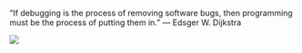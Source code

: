 

“If debugging is the process of removing software bugs, then programming must be the process of putting them in.”
― Edsger W. Dijkstra


![](https://komarev.com/ghpvc/?username=r3ge&color=blue&style=for-the-badge&label=Profile+Views)
